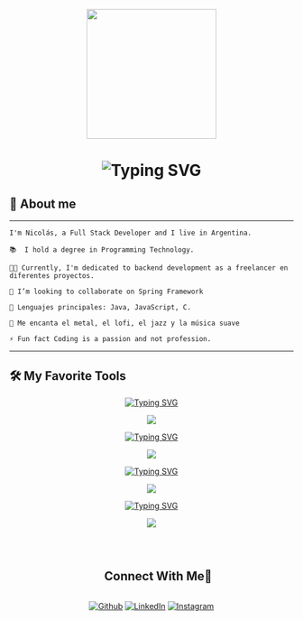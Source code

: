 <p align="center">
  <img src="https://miro.medium.com/max/2048/1*OohqW5DGh9CQS4hLY5FXzA.png" height="230"/>
</p>





<h1 align="center" href="https://git.io/typing-svg"><img src="https://readme-typing-svg.herokuapp.com?font=Fira+Code&weight=100&size=30&duration=3000&pause=1300&color=1D52F7&background=02FFA81F&random=false&width=435&lines=I'm+Nicol%C3%A1s+Vercellone+%F0%9F%91%A9%F0%9F%8F%BB%E2%80%8D%F0%9F%92%BB;Welcome+to+my+profile!" alt="Typing SVG" /></h1>

<h2 align = "left">🌟 About me</h2>

<hr>

```
I'm Nicolás, a Full Stack Developer and I live in Argentina.

📚  I hold a degree in Programming Technology.

👨‍💻 Currently, I'm dedicated to backend development as a freelancer en diferentes proyectos.

👯 I’m looking to collaborate on Spring Framework

🌟 Lenguajes principales: Java, JavaScript, C.

🎵 Me encanta el metal, el lofi, el jazz y la música suave

⚡ Fun fact Coding is a passion and not profession.
```
<hr>


## 🛠️ My Favorite Tools

<!-- Programming Lenguages-->
<p align="center">
<a href="https://git.io/typing-svg"><img src="https://readme-typing-svg.herokuapp.com?font=Fira+Code&weight=100&size=25&duration=1&pause=1300&color=000000&background=0003FF15&center=true&random=false&width=500&lines=%F0%9F%91%A8%E2%80%8D%F0%9F%92%BB+Programming+Languages" alt="Typing SVG" /></a>
</p>

<p align="center">
  <a href="https://skillicons.dev">
    <img src="https://skillicons.dev/icons?i=c,css,html,java,js,ts" />
  </a>
</p>

  
<!--🧰 Frameworks and Libraries-->
<p align="center">
<a href="https://git.io/typing-svg"><img src="https://readme-typing-svg.herokuapp.com?font=Fira+Code&weight=100&size=25&duration=1&pause=1300&color=000000&background=0003FF15&center=true&random=false&width=500&lines=%F0%9F%A7%B0+Frameworks+and+Libraries" alt="Typing SVG" /></a>
</p>

<p>
<p align="center">
  <a href="https://skillicons.dev">
    <img src="https://skillicons.dev/icons?i=angular,bootstrap,express,nodejs,spring" />
  </a>
</p>

</p>


  
<!--🗄️ Databases -->
<p align="center">
<a href="https://git.io/typing-svg"><img src="https://readme-typing-svg.herokuapp.com?font=Fira+Code&weight=100&size=25&duration=1&pause=1300&color=000000&background=0003FF15&center=true&random=false&width=500&lines=%F0%9F%97%84%EF%B8%8F+Database" alt="Typing SVG" /></a>
</p>

<p>
<p align="center">
  <a href="https://skillicons.dev">
    <img src="https://skillicons.dev/icons?i=mysql,docker,firebase" />
  </a>
</p>



<!--💻 Software -->
<p align="center">
<a href="https://git.io/typing-svg"><img src="https://readme-typing-svg.herokuapp.com?font=Fira+Code&weight=100&size=25&duration=1&pause=1300&color=000000&background=0003FF15&center=true&random=false&width=500&lines=%F0%9F%92%BB+Software" alt="Typing SVG" /></a>
</p>

<p>
<p align="center">
  <a href="https://skillicons.dev">
    <img src="https://skillicons.dev/icons?i=git,discord,github,postman,vscode,ideae" />
  </a>
</p>


<Br>


<div id="user-content-toc">
  <ul align="center">
    <summary><h2 style="display: inline-block">Connect With Me🤝</h2></summary>
  </ul>
</div>

<!--icons and links-->
<div align="center">
<p>
<a href="https://github.com/biltox" target="_blank"><img alt="Github" src="https://img.shields.io/badge/GitHub-%2312100E.svg?&style=for-the-badge&logo=Github&logoColor=white" /></a> 
<a href="https://www.linkedin.com/in/nicol%C3%A1s-vercellone-51a15a14a/" target="_blank"><img alt="LinkedIn" src="https://img.shields.io/badge/linkedin-%230077B5.svg?&style=for-the-badge&logo=linkedin&logoColor=white" /></a> 
<a href="https://www.instagram.com/nicolas.vercellone/" target="_blank"><img alt="Instagram" src="https://img.shields.io/badge/Instagram-E4405F?style=for-the-badge&logo=instagram&logoColor=white" /></a> 
</p>
</div>
  
<Br>


<!--
**biltox/biltox** is a ✨ _special_ ✨ repository because its `README.md` (this file) appears on your GitHub profile.





